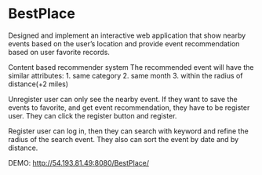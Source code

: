 # BestPlace
Designed and implement an interactive web application that show nearby events based on the user’s location and 
provide event recommendation based on user favorite records.

Content based recommender system
The recommended event will have the similar attributes: 
     1. same category
     2. same month
     3. within the radius of distance(+2 miles)

Unregister user can only see the nearby event. 
If they want to save the events to favorite, and get event recommendation, they have to be register user.
They can click the register button and register.

Register user can log in, then they can search with keyword and refine the radius of the search event.
They also can sort the event by date and by distance.
 
DEMO: http://54.193.81.49:8080/BestPlace/
